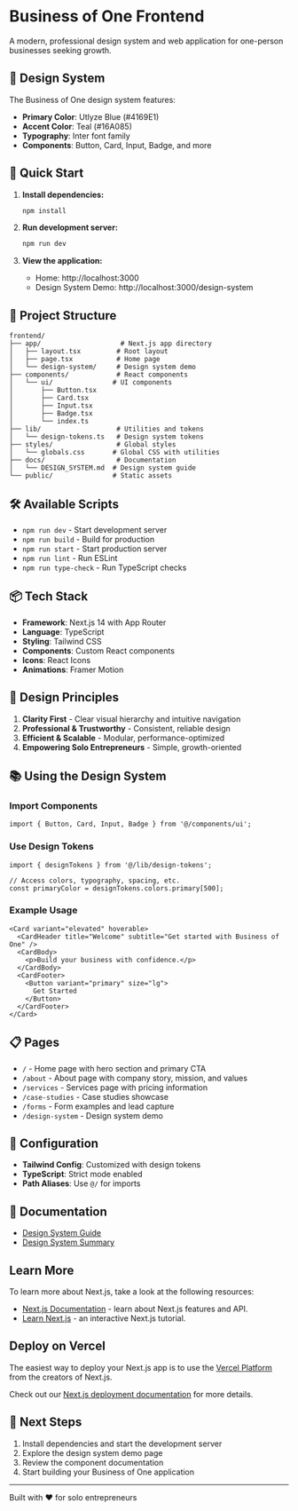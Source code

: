 # Business of One Frontend

A modern, professional design system and web application for one-person businesses seeking growth.

## 🎨 Design System

The Business of One design system features:
- **Primary Color**: Utlyze Blue (#4169E1)
- **Accent Color**: Teal (#16A085)
- **Typography**: Inter font family
- **Components**: Button, Card, Input, Badge, and more

## 🚀 Quick Start

1. **Install dependencies:**
   ```bash
   npm install
   ```

2. **Run development server:**
   ```bash
   npm run dev
   ```

3. **View the application:**
   - Home: http://localhost:3000
   - Design System Demo: http://localhost:3000/design-system

## 📁 Project Structure

```
frontend/
├── app/                    # Next.js app directory
│   ├── layout.tsx         # Root layout
│   ├── page.tsx           # Home page
│   └── design-system/     # Design system demo
├── components/            # React components
│   └── ui/               # UI components
│       ├── Button.tsx
│       ├── Card.tsx
│       ├── Input.tsx
│       ├── Badge.tsx
│       └── index.ts
├── lib/                   # Utilities and tokens
│   └── design-tokens.ts   # Design system tokens
├── styles/                # Global styles
│   └── globals.css       # Global CSS with utilities
├── docs/                  # Documentation
│   └── DESIGN_SYSTEM.md  # Design system guide
└── public/               # Static assets
```

## 🛠️ Available Scripts

- `npm run dev` - Start development server
- `npm run build` - Build for production
- `npm run start` - Start production server
- `npm run lint` - Run ESLint
- `npm run type-check` - Run TypeScript checks

## 📦 Tech Stack

- **Framework**: Next.js 14 with App Router
- **Language**: TypeScript
- **Styling**: Tailwind CSS
- **Components**: Custom React components
- **Icons**: React Icons
- **Animations**: Framer Motion

## 🎯 Design Principles

1. **Clarity First** - Clear visual hierarchy and intuitive navigation
2. **Professional & Trustworthy** - Consistent, reliable design
3. **Efficient & Scalable** - Modular, performance-optimized
4. **Empowering Solo Entrepreneurs** - Simple, growth-oriented

## 📚 Using the Design System

### Import Components

```tsx
import { Button, Card, Input, Badge } from '@/components/ui';
```

### Use Design Tokens

```tsx
import { designTokens } from '@/lib/design-tokens';

// Access colors, typography, spacing, etc.
const primaryColor = designTokens.colors.primary[500];
```

### Example Usage

```tsx
<Card variant="elevated" hoverable>
  <CardHeader title="Welcome" subtitle="Get started with Business of One" />
  <CardBody>
    <p>Build your business with confidence.</p>
  </CardBody>
  <CardFooter>
    <Button variant="primary" size="lg">
      Get Started
    </Button>
  </CardFooter>
</Card>
```

## 📋 Pages

- `/` - Home page with hero section and primary CTA
- `/about` - About page with company story, mission, and values
- `/services` - Services page with pricing information
- `/case-studies` - Case studies showcase
- `/forms` - Form examples and lead capture
- `/design-system` - Design system demo

## 🔧 Configuration

- **Tailwind Config**: Customized with design tokens
- **TypeScript**: Strict mode enabled
- **Path Aliases**: Use `@/` for imports

## 📖 Documentation

- [Design System Guide](./docs/DESIGN_SYSTEM.md)
- [Design System Summary](./DESIGN_SYSTEM_SUMMARY.md)

## Learn More

To learn more about Next.js, take a look at the following resources:

- [Next.js Documentation](https://nextjs.org/docs) - learn about Next.js features and API.
- [Learn Next.js](https://nextjs.org/learn) - an interactive Next.js tutorial.

## Deploy on Vercel

The easiest way to deploy your Next.js app is to use the [Vercel Platform](https://vercel.com/new?utm_medium=default-template&filter=next.js&utm_source=create-next-app&utm_campaign=create-next-app-readme) from the creators of Next.js.

Check out our [Next.js deployment documentation](https://nextjs.org/docs/app/building-your-application/deploying) for more details.

## 🚧 Next Steps

1. Install dependencies and start the development server
2. Explore the design system demo page
3. Review the component documentation
4. Start building your Business of One application

---

Built with ❤️ for solo entrepreneurs